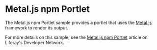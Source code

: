 # Metal.js npm Portlet

The Metal.js npm Portlet sample provides a portlet that uses the
[Metal.js](https://metaljs.com/) framework to render its output.

For more details on this sample, see the
[Metal.js npm Portlet](https://dev.liferay.com/develop/reference/-/knowledge_base/7-0/metal-js-npm-portlet)
article on Liferay's Developer Network.
